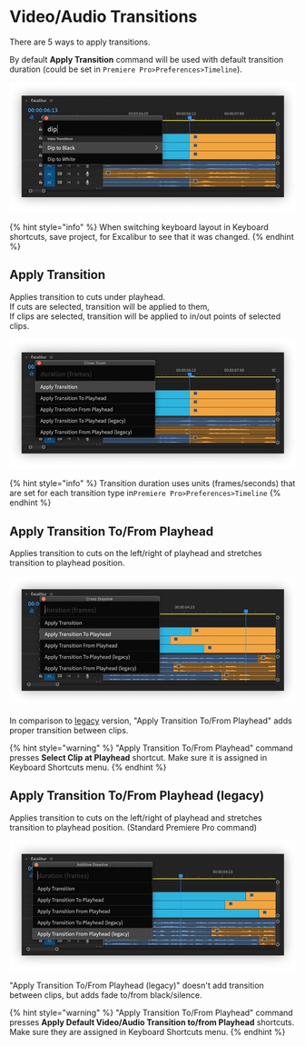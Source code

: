 # Video/Audio Transitions

There are 5 ways to apply transitions.

By default **Apply Transition** command will be used with default transition duration \(could be set in `Premiere Pro>Preferences>Timeline`\).

![](../../../.gitbook/assets/trans_01_default.gif)

{% hint style="info" %}
When switching keyboard layout in Keyboard shortcuts, save project, for Excalibur to see that it was changed.
{% endhint %}

## Apply Transition

Applies transition to cuts under playhead.  
If cuts are selected, transition will be applied to them,  
If clips are selected, transition will be applied to in/out points of selected clips.

![](../../../.gitbook/assets/trans_02_apply_trans.gif)

{% hint style="info" %}
Transition duration uses units \(frames/seconds\) that are set for each transition type in`Premiere Pro>Preferences>Timeline`
{% endhint %}

## Apply Transition To/From Playhead

Applies transition to cuts on the left/right of playhead and stretches transition to playhead position.

![](../../../.gitbook/assets/trans_03_apply_to_play.gif)

In comparison to [legacy](video-audio-transitions.md#apply-transition-to-from-playhead-legacy) version, "Apply Transition To/From Playhead" adds proper transition between clips.

{% hint style="warning" %}
"Apply Transition To/From Playhead" command presses **Select Clip at Playhead** shortcut. Make sure it is assigned in Keyboard Shortcuts menu.
{% endhint %}

## Apply Transition To/From Playhead \(legacy\)

Applies transition to cuts on the left/right of playhead and stretches transition to playhead position. \(Standard Premiere Pro command\)

![](../../../.gitbook/assets/trans_04_apply_from_play_legacy.gif)

"Apply Transition To/From Playhead \(legacy\)" doesn't add transition between clips, but adds fade to/from black/silence.

{% hint style="warning" %}
"Apply Transition To/From Playhead" command presses **Apply Default Video/Audio Transition to/from Playhead** shortcuts. Make sure they are assigned in Keyboard Shortcuts menu.
{% endhint %}

